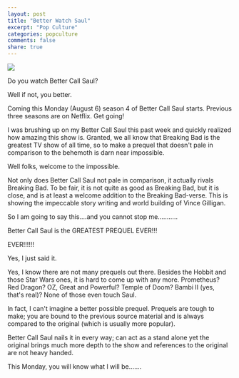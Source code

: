 ```yaml
---
layout: post
title: "Better Watch Saul"
excerpt: "Pop Culture"
categories: popculture
comments: false
share: true
---
```


![](https://2.bp.blogspot.com/-q6evGuMKyp0/W1Zv0u91m6I/AAAAAAAC1Pw/sH1eyQdo7_s1wW9EpYo3HDNxgOehLWQjACLcBGAs/s800/better%2Bcall%2Bsaul%2Bseason%2B4%2Bmask%2Bbillboard.jpg)





Do you watch Better Call Saul?


Well if not, you better.



Coming this Monday (August 6) season 4 of Better Call Saul starts. Previous three seasons are on Netflix. Get going!



I was brushing up on my Better Call Saul this past week and quickly realized how amazing this show is. Granted, we all know that Breaking Bad is the greatest TV show of all time, so to make a prequel that doesn't pale in comparison to the behemoth is darn near impossible.


Well folks, welcome to the impossible.

Not only does Better Call Saul not pale in comparison, it actually rivals Breaking Bad. To be fair, it is not quite as good as Breaking Bad, but it is close, and is at least a welcome addition to the Breaking Bad-verse. This is showing the impeccable story writing and world building of Vince Gilligan.




So I am going to say this....and you cannot stop me...........



Better Call Saul is the GREATEST PREQUEL EVER!!!


EVER!!!!!!

Yes, I just said it. 


Yes, I know there are not many prequels out there. Besides the Hobbit and those Star Wars ones, it is hard to come up with any more. Prometheus? Red Dragon? OZ, Great and Powerful? Temple of Doom? Bambi II (yes, that's real)? None of those even touch Saul.


In fact, I can't imagine a better possible prequel. Prequels are tough to make; you are bound to the previous source material and is always compared to the original (which is usually more popular). 


Better Call Saul nails it in every way; can act as a stand alone yet the original brings much more depth to the show and references to the original are not heavy handed.



This Monday, you will know what I will be.......




